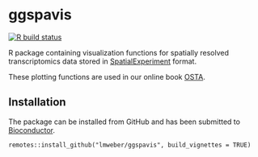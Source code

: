 # ggspavis

[![R build status](https://github.com/lmweber/ggspavis/workflows/R-CMD-check-bioc/badge.svg)](https://github.com/lmweber/ggspavis/actions)


R package containing visualization functions for spatially resolved transcriptomics data stored in [SpatialExperiment](https://bioconductor.org/packages/SpatialExperiment) format.

These plotting functions are used in our online book [OSTA](https://lmweber.org/OSTA-book/).


## Installation

The package can be installed from GitHub and has been submitted to [Bioconductor](https://github.com/Bioconductor/Contributions/issues/2220).

```
remotes::install_github("lmweber/ggspavis", build_vignettes = TRUE)
```

